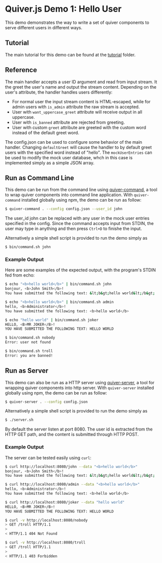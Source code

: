 
Quiver.js Demo 1: Hello User
============================

This demo demonstrates the way to write a set of quiver components to serve different users in different ways. 

## Tutorial

The main tutorial for this demo can be found at the [tutorial](tutorial) folder.

## Reference

The main handler accepts a user ID argument and read from input stream. It the greet the user's name and output the stream content. Depending on the user's attribute, the handler handles users differently: 

  - For normal user the input stream content is HTML-escaped, while for admin users with `is_admin` attribute the raw stream is accepted. 
  - User with `want_uppercase_greet` attribute will receive output in all uppercase.
  - User with `is_banned` attribute are rejected from greeting.
  - User with custom `greet` attribute are greeted with the custom word instead of the default greet word.

The config.json can be used to configure some behavior of the main handler. Changing `defaultGreet` will cause the handler to by default greet users with the specified word instead of "hello". The `mockUserEntries` can be used to modify the mock user database, whch in this case is implemented simply as a simple JSON array.


## Run as Command Line

This demo can be run from the command line using [quiver-command](https://github.com/quiverjs/command), a tool to wrap quiver components into command line application. With `quiver-command` installed globally using npm, the demo can be run as follow:

```bash
$ quiver-command . --config config.json --user_id john
```

The user_id john can be replaced with any user in the mock user entries specified in the config. Since the command accepts input from STDIN, the user may type in anything and then press `Ctrl+D` to finishe the input.

Alternatively a simple shell script is provided to run the demo simply as

```bash
$ bin/command.sh john
```

### Example Output

Here are some examples of the expected output, with the program's STDIN fed from echo:

```bash
$ echo "<b>hello world</b>" | bin/command.sh john
bonjour, <b>John Smith</b>!
You have submitted the following text: &lt;b&gt;hello world&lt;/b&gt;

$ echo "<b>hello world</b>" | bin/command.sh admin
hello, <b>Administrator</b>!
You have submitted the following text: <b>hello world</b>

$ echo "hello world" | bin/command.sh joker
HELLO, <B>MR JOKER</B>!
YOU HAVE SUBMITTED THE FOLLOWING TEXT: HELLO WORLD

$ bin/command.sh nobody
Error: user not found

$ bin/command.sh troll
Error: you are banned!
```

## Run as Server

This demo can also be run as a HTTP server using [quiver-server](https://github.com/quiverjs/server), a tool for wrapping quiver components into http server. With `quiver-server` installed globally using npm, the demo can be run as follow:

```bash
$ quiver-server . --config config.json
```

Alternatively a simple shell script is provided to run the demo simply as

```bash
$ ./server.sh
```

By default the server listen at port 8080. The user id is extracted from the HTTP GET path, and the content is submitted through HTTP POST.

### Example Output
The server can be tested easily using `curl`:

```bash
$ curl http://localhost:8080/john --data "<b>hello world</b>"
bonjour, <b>John Smith</b>!
You have submitted the following text: &lt;b&gt;hello world&lt;/b&gt;

$ curl http://localhost:8080/admin --data "<b>hello world</b>"
hello, <b>Administrator</b>!
You have submitted the following text: <b>hello world</b>

$ curl http://localhost:8080/joker --data "hello world"
HELLO, <B>MR JOKER</B>!
YOU HAVE SUBMITTED THE FOLLOWING TEXT: HELLO WORLD

$ curl -v http://localhost:8080/nobody
> GET /troll HTTP/1.1
> 
< HTTP/1.1 404 Not Found

$ curl -v http://localhost:8080/troll
> GET /troll HTTP/1.1
> 
< HTTP/1.1 403 Forbidden
```